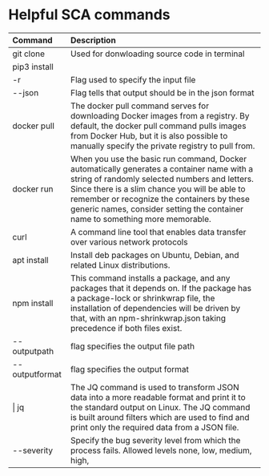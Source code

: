 # Helpful SCA commands
|Command|Description|
|:---|:-----|
|git clone|Used for donwloading source code in terminal|
|pip3 install||Install safety tools|
|-r|Flag used to specify the input file|
|--json|Flag tells that output should be in the json format|
|docker pull|The docker pull command serves for downloading Docker images from a registry. By default, the docker pull command pulls images from Docker Hub, but it is also possible to manually specify the private registry to pull from.|
|docker run|When you use the basic run command, Docker automatically generates a container name with a string of randomly selected numbers and letters. Since there is a slim chance you will be able to remember or recognize the containers by these generic names, consider setting the container name to something more memorable.|
|curl|A command line tool that enables data transfer over various network protocols|
|apt install|Install deb packages on Ubuntu, Debian, and related Linux distributions.|
|npm install|This command installs a package, and any packages that it depends on. If the package has a package-lock or shrinkwrap file, the installation of dependencies will be driven by that, with an npm-shrinkwrap.json taking precedence if both files exist.|
|--outputpath|flag specifies the output file path|
|--outputformat|flag specifies the output format|
|\| jq|The JQ command is used to transform JSON data into a more readable format and print it to the standard output on Linux. The JQ command is built around filters which are used to find and print only the required data from a JSON file.|
|--severity|Specify the bug severity level from which the process fails. Allowed levels none, low, medium, high,|
